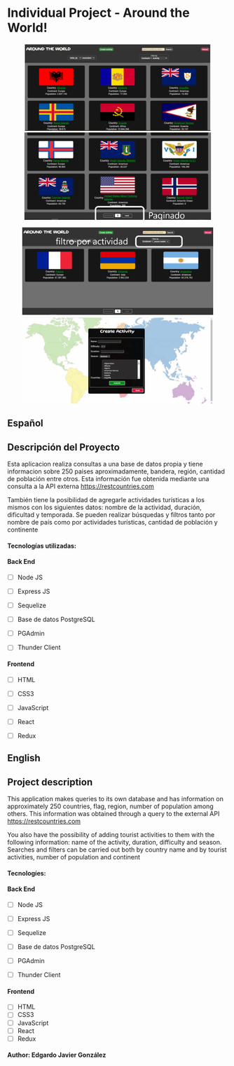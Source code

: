 
# Individual Project - Around the World!

<p align="center">
  <img height="200" src="./picture1.png" />
  <img height="200" src="./picture2.png" />
</p>
<p align="center">
  <img height="200" src="./picture3.png" />
  <img height="200" src="./picture4.png" />
</p>

## Español

## Descripción del Proyecto

Esta aplicacion realiza consultas a una base de datos propia y tiene informacion sobre 250 paises aproximadamente,  bandera, región, cantidad de población entre otros.
Esta información fue obtenida mediante una consulta a la API externa https://restcountries.com

También tiene la posibilidad de agregarle actividades turísticas a los mismos con los siguientes datos: nombre de la actividad, duración, dificultad y temporada.
Se pueden realizar búsquedas y filtros tanto por nombre de país como por actividades turísticas, cantidad de población y continente 



#### Tecnologías utilizadas:

#### Back End
- [ ] Node JS
- [ ] Express JS
- [ ] Sequelize
- [ ] Base de datos PostgreSQL
- [ ] PGAdmin
- [ ] Thunder Client


#### Frontend
- [ ] HTML
- [ ] CSS3
- [ ] JavaScript
- [ ] React
- [ ] Redux


## English

## Project description

This application makes queries to its own database and has information on approximately 250 countries, flag, region, number of population among others. 
This information was obtained through a query to the external API https://restcountries.com

You also have the possibility of adding tourist activities to them with the following information: name of the activity, duration, difficulty and season.
Searches and filters can be carried out both by country name and by tourist activities, number of population and continent


#### Tecnologíes:

#### Back End
- [ ] Node JS
- [ ] Express JS
- [ ] Sequelize
- [ ] Base de datos PostgreSQL
- [ ] PGAdmin
- [ ] Thunder Client


#### Frontend
- [ ] HTML
- [ ] CSS3
- [ ] JavaScript
- [ ] React
- [ ] Redux

#### Author: Edgardo Javier González


